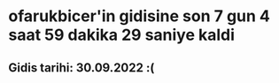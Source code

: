 # ofarukbicer'in gidisine son 7 gun 4 saat 59 dakika 29 saniye kaldi

## Gidis tarihi: 30.09.2022 :(